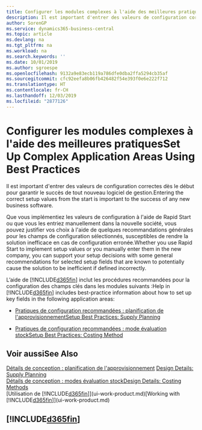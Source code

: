 ```yaml
---
title: Configurer les modules complexes à l'aide des meilleures pratiques | Microsoft Docs
description: Il est important d'entrer des valeurs de configuration correctes dès le début pour garantir le succès de tout nouveau logiciel de gestion.
author: SorenGP
ms.service: dynamics365-business-central
ms.topic: article
ms.devlang: na
ms.tgt_pltfrm: na
ms.workload: na
ms.search.keywords: ''
ms.date: 10/01/2019
ms.author: sgroespe
ms.openlocfilehash: 9132a9e83ecb119a786dfe0dba2ffa5294cb35af
ms.sourcegitcommit: cfc92eefa8b06fb426482f54e393f0e6e222f712
ms.translationtype: HT
ms.contentlocale: fr-CH
ms.lasthandoff: 12/03/2019
ms.locfileid: "2877126"
---
```

# <a name="set-up-complex-application-areas-using-best-practices"></a><span data-ttu-id="874f5-103">Configurer les modules complexes à l'aide des meilleures pratiques</span><span class="sxs-lookup"><span data-stu-id="874f5-103">Set Up Complex Application Areas Using Best Practices</span></span>
<span data-ttu-id="874f5-104">Il est important d'entrer des valeurs de configuration correctes dès le début pour garantir le succès de tout nouveau logiciel de gestion.</span><span class="sxs-lookup"><span data-stu-id="874f5-104">Entering the correct setup values from the start is important to the success of any new business software.</span></span>  

 <span data-ttu-id="874f5-105">Que vous implémentiez les valeurs de configuration à l'aide de Rapid Start ou que vous les entriez manuellement dans la nouvelle société, vous pouvez justifier vos choix à l'aide de quelques recommandations générales pour les champs de configuration sélectionnés, susceptibles de rendre la solution inefficace en cas de configuration erronée.</span><span class="sxs-lookup"><span data-stu-id="874f5-105">Whether you use Rapid Start to implement setup values or you manually enter them in the new company, you can support your setup decisions with some general recommendations for selected setup fields that are known to potentially cause the solution to be inefficient if defined incorrectly.</span></span>  

 <span data-ttu-id="874f5-106">L’aide de [!INCLUDE[d365fin](includes/d365fin_md.md)] inclut les procédures recommandées pour la configuration des champs clés dans les modules suivants :</span><span class="sxs-lookup"><span data-stu-id="874f5-106">Help in [!INCLUDE[d365fin](includes/d365fin_md.md)] includes best-practice information about how to set up key fields in the following application areas:</span></span>  

-   [<span data-ttu-id="874f5-107">Pratiques de configuration recommandées : planification de l'approvisionnement</span><span class="sxs-lookup"><span data-stu-id="874f5-107">Setup Best Practices: Supply Planning</span></span>](setup-best-practices-supply-planning.md)  

-   [<span data-ttu-id="874f5-108">Pratiques de configuration recommandées : mode évaluation stock</span><span class="sxs-lookup"><span data-stu-id="874f5-108">Setup Best Practices: Costing Method</span></span>](setup-best-practices-costing-method.md)  

## <a name="see-also"></a><span data-ttu-id="874f5-109">Voir aussi</span><span class="sxs-lookup"><span data-stu-id="874f5-109">See Also</span></span>  
<span data-ttu-id="874f5-110">[Détails de conception : planification de l'approvisionnement](design-details-supply-planning.md) </span><span class="sxs-lookup"><span data-stu-id="874f5-110">[Design Details: Supply Planning](design-details-supply-planning.md) </span></span>  
[<span data-ttu-id="874f5-111">Détails de conception : modes évaluation stock</span><span class="sxs-lookup"><span data-stu-id="874f5-111">Design Details: Costing Methods</span></span>](design-details-costing-methods.md)  
<span data-ttu-id="874f5-112">[Utilisation de [!INCLUDE[d365fin](includes/d365fin_md.md)]](ui-work-product.md)</span><span class="sxs-lookup"><span data-stu-id="874f5-112">[Working with [!INCLUDE[d365fin](includes/d365fin_md.md)]](ui-work-product.md)</span></span>

## [!INCLUDE[d365fin](includes/free_trial_md.md)]  
 
